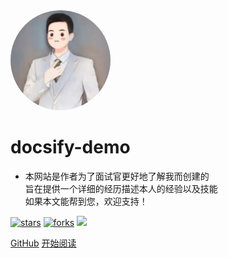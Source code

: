 <img width="160px" style="border-radius: 50%" bor src="style/comic.jpg">

# **docsify-demo**

- 本网站是作者为了面试官更好地了解我而创建的<br>旨在提供一个详细的经历描述本人的经验以及技能<br>如果本文能帮到您，欢迎支持！

[![stars](https://badgen.net/github/stars/sfumecjf/myresume?color=4ab8a1)](https://github.com/sfumecjf/myresume)
[![forks](https://badgen.net/github/forks/sfumecjf/myresume?color=4ab8a1)](https://github.com/sfumecjf/myresume)
![](https://img.shields.io/badge/%E6%91%B8%E9%B1%BC-%E7%A8%8B%E5%BA%8F%E5%91%98-green)

[GitHub](https://github.com/sfumecjf/myresume)
[开始阅读](?id=中文文档)

